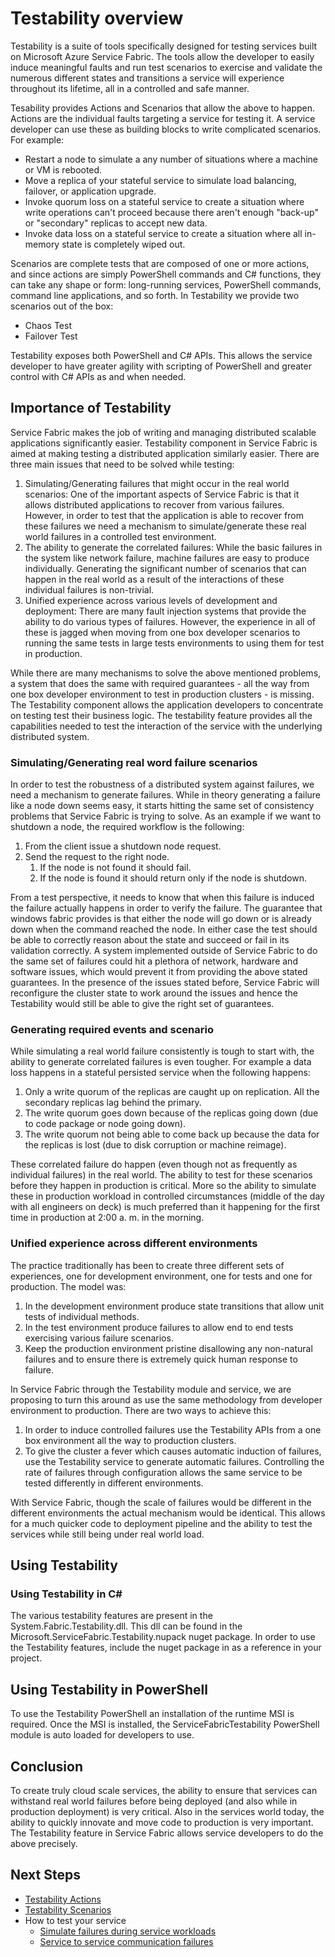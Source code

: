 <properties
   pageTitle="Testability Overview | Microsoft Azure"
   description="This article describes the testability feature in Microsoft Azure Service Fabric to induce faults and run test scenarios against your services."
   services="service-fabric"
   documentationCenter=".net"
   authors="rishirsinha"
   manager="timlt"
   editor=""/>

<tags
   ms.service="service-fabric"
   ms.devlang="dotnet"
   ms.topic="article"
   ms.tgt_pltfrm="NA"
   ms.workload="NA"
   ms.date="07/13/2015"
   ms.author="rsinha"/>

# Testability overview

Testability is a suite of tools specifically designed for testing services built on Microsoft Azure Service Fabric. The tools allow the developer to easily induce meaningful faults and run test scenarios to exercise and validate the numerous different states and transitions a service will experience throughout its lifetime, all in a controlled and safe manner.

Tesability provides Actions and Scenarios that allow the above to happen. Actions are the individual faults targeting a service for testing it.  A service developer can use these as building blocks to write complicated scenarios. For example:

  + Restart a node to simulate a any number of situations where a machine or VM is rebooted.
  + Move a replica of your stateful service to simulate load balancing, failover, or application upgrade.
  + Invoke quorum loss on a stateful service to create a situation where write operations can't proceed because there aren't enough "back-up" or "secondary" replicas to accept new data.
  + Invoke data loss on a stateful service to create a situation where all in-memory state is completely wiped out.

Scenarios are complete tests that are composed of one or more actions, and since actions are simply PowerShell commands and C# functions, they can take any shape or form: long-running services, PowerShell commands, command line applications, and so forth. In Testability we provide two scenarios out of the box:

  + Chaos Test
  + Failover Test

Testability exposes both PowerShell and C# APIs. This allows the service developer to have greater agility with scripting of PowerShell and greater control with C# APIs as and when needed.

## Importance of Testability

Service Fabric makes the job of writing and managing distributed scalable applications significantly easier. Testability component in Service Fabric is aimed at making testing a distributed application similarly easier. There are three main issues that need to be solved while testing:

1. Simulating/Generating failures that might occur in the real world scenarios: One of the important aspects of Service Fabric is that it allows distributed applications to recover from various failures. However, in order to test that the application is able to recover from these failures we need a mechanism to simulate/generate these real world failures in a controlled test environment.
2. The ability to generate the correlated failures: While the basic failures in the system like network failure, machine failures are easy to produce individually. Generating the significant number of scenarios that can happen in the real world as a result of the interactions of these individual failures is non-trivial.
3. Unified experience across various levels of development and deployment: There are many fault injection systems that provide the ability to do various types of failures. However, the experience in all of these is jagged when moving from one box developer scenarios to running the same tests in large tests environments to using them for test in production.

While there are many mechanisms to solve the above mentioned problems, a system that does the same with required guarantees - all the way from one box developer environment to test in production clusters -  is missing. The Testability component allows the application developers to concentrate on testing test their business logic. The testability feature provides all the capabilities needed to test the interaction of the service with the underlying distributed system.

### Simulating/Generating real word failure scenarios
In order to test the robustness of a distributed system against failures, we need a mechanism to generate failures. While in theory generating a failure like a node down seems easy, it starts hitting the same set of consistency problems that Service Fabric is trying to solve. As an example if we want to shutdown a node, the required workflow is the following:

1. From the client issue a shutdown node request.
2. Send the request to the right node.
    1. If the node is not found it should fail.
    2. If the node is found it should return only if the node is shutdown.

From a test perspective, it needs to know that when this failure is induced the failure actually happens in order to verify the failure. The guarantee that windows fabric provides is that either the node will go down or is already down when the command reached the node. In either case the test should be able to correctly reason about the state and succeed or fail in its validation correctly. A system implemented outside of Service Fabric to do the same set of failures could hit a plethora of network, hardware and software issues, which would prevent it from providing the above stated guarantees. In the presence of the issues stated before, Service Fabric will reconfigure the cluster state to work around the issues and hence the Testability would still be able to give the right set of guarantees.

### Generating required events and scenario
While simulating a real world failure consistently is tough to start with, the ability to generate correlated failures is even tougher. For example a data loss happens in a stateful persisted service when the following happens:

1. Only a write quorum of the replicas are caught up on replication. All the secondary replicas lag behind the primary.
2. The write quorum goes down because of the replicas going down (due to code package or node going down).
3. The write quorum not being able to come back up because the data for the replicas is lost (due to disk corruption or machine reimage).

These correlated failure do happen (even though not as frequently as individual failures) in the real world. The ability to test for these scenarios before they happen in production is critical. More so the ability to simulate these in production workload in controlled circumstances (middle of the day with all engineers on deck) is much preferred than it happening for the first time in production at 2:00 a. m. in the morning.

### Unified experience across different environments
The practice traditionally has been to create three different sets of experiences, one for development environment, one for tests and one for production. The model was:

1. In the development environment produce state transitions that allow unit tests of individual methods.
2. In the test environment produce failures to allow end to end tests exercising various failure scenarios.
3. Keep the production environment pristine disallowing any non-natural failures and to ensure there is extremely quick human response to failure.

In Service Fabric through the Testability module and service, we are proposing to turn this around as use the same methodology from developer environment to production. There are two ways to achieve this:
1. In order to induce controlled failures use the Testability APIs from a one box environment all the way to production clusters.
2. To give the cluster a fever which causes automatic induction of failures, use the Testability service to generate automatic failures. Controlling the rate of failures through configuration allows the same service to be tested differently in different environments.

With Service Fabric, though the scale of failures would be different in the different environments the actual mechanism would be identical. This allows for a much quicker code to deployment pipeline and the ability to test the services while still being under real world load.

## Using Testability
### Using Testability in C# 
The various testability features are present in the System.Fabric.Testability.dll. This dll can be found in the Microsoft.ServiceFabric.Testability.nupack nuget package. In order to use the Testability features, include the nuget package in as a reference in your project.

## Using Testability in PowerShell
To use the Testability PowerShell an installation of the runtime MSI is required. Once the MSI is installed, the ServiceFabricTestability PowerShell module is auto loaded for developers to use.

## Conclusion
To create truly cloud scale services, the ability to ensure that services can withstand real world failures before being deployed (and also while in production deployment) is very critical. Also in the services world today, the ability to quickly innovate and move code to production is very important. The Testability feature in Service Fabric allows service developers to do the above precisely.

## Next Steps

- [Testability Actions](service-fabric-testability-actions.md)
- [Testability Scenarios](service-fabric-testability-actions.md)
- How to test your service
    - [Simulate failures during service workloads](service-fabric-testability-workload-tests.md)
   - [Service to service communication failures](service-fabric-testability-scenarios-service-communication.md)

 

